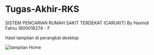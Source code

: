 # Tugas-Akhir-RKS
SISTEM PENCARIAN RUMAH SAKIT TERDEKAT (CARUKIT) By Havindi Fahru 1800018274 - F

Hasil tampilan di perangkat desktop

![tampilan Home](https://github.com/[VinSyahputra]/[Tugas-Akhir-RKS]/blob/[main]/home_desktop.jpg)
